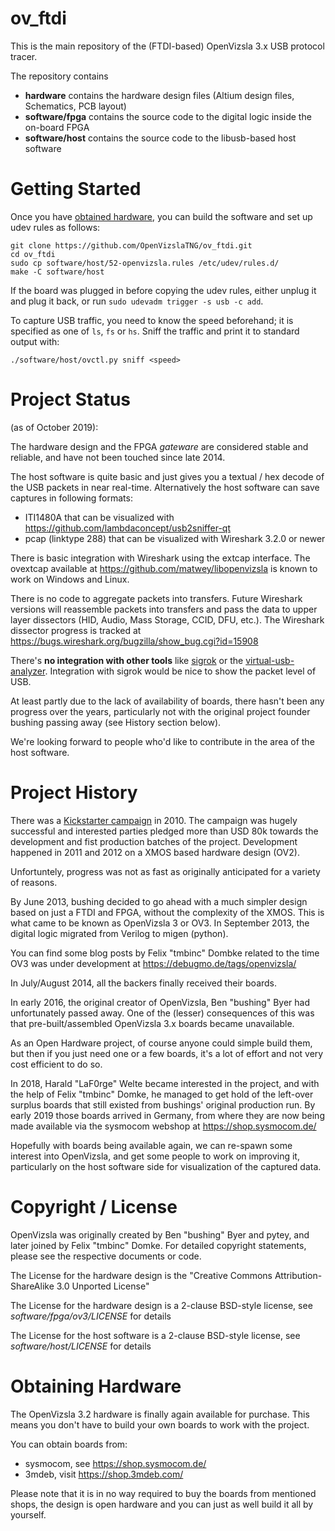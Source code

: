 ov_ftdi
=======

This is the main repository of the (FTDI-based) OpenVizsla 3.x USB protocol tracer.

The repository contains

* **hardware** contains the hardware design files (Altium design files, Schematics, PCB layout)
* **software/fpga** contains the source code to the digital logic inside the on-board FPGA
* **software/host** contains the source code to the libusb-based host software

Getting Started
===============

Once you have [obtained hardware](#obtaining-hardware), you can build the software and set up udev rules as follows:

```
git clone https://github.com/OpenVizslaTNG/ov_ftdi.git
cd ov_ftdi
sudo cp software/host/52-openvizsla.rules /etc/udev/rules.d/
make -C software/host
```

If the board was plugged in before copying the udev rules, either unplug it and plug it back, or run `sudo udevadm trigger -s usb -c add`.

To capture USB traffic, you need to know the speed beforehand; it is specified as one of `ls`, `fs` or `hs`. Sniff the traffic and print it to standard output with:

```
./software/host/ovctl.py sniff <speed>
```

Project Status
==============

(as of October 2019):

The hardware design and the FPGA *gateware* are considered stable and reliable,
and have not been touched since late 2014.

The host software is quite basic and just gives you a textual / hex decode of the
USB packets in near real-time. Alternatively the host software can save captures in following formats:
  * ITI1480A that can be visualized with https://github.com/lambdaconcept/usb2sniffer-qt
  * pcap (linktype 288) that can be visualized with Wireshark 3.2.0 or newer

There is basic integration with Wireshark using the extcap interface. The ovextcap available at https://github.com/matwey/libopenvizsla is known to work on Windows and Linux.

There is no code to aggregate packets into transfers. Future Wireshark versions will reassemble packets into transfers and pass the data to upper layer dissectors (HID, Audio, Mass Storage, CCID, DFU, etc.). The Wireshark dissector progress is tracked at https://bugs.wireshark.org/bugzilla/show_bug.cgi?id=15908

There's **no integration with other tools** like [sigrok](https://sigrok.org/) or the [virtual-usb-analyzer](http://vusb-analyzer.sourceforge.net/). Integration with sigrok would be nice to show the packet level of USB.

At least partly due to the lack of availability of boards, there hasn't been any
progress over the years, particularly not with the original project founder bushing
passing away (see History section below).

We're looking forward to people who'd like to contribute in the area of the host
software.

Project History
===============

There was a [Kickstarter
campaign](https://www.kickstarter.com/projects/bushing/openvizsla-open-source-usb-protocol-analyzer) in 2010.  The campaign was hugely successful and interested parties
pledged more than USD 80k towards the development and fist production
batches of the project.  Development happened in 2011 and 2012 on a XMOS
based hardware design (OV2).

Unfortuntely, progress was not as fast as originally anticipated for
a variety of reasons.

By June 2013, bushing decided to go ahead with a much simpler design
based on just a FTDI and FPGA, without the complexity of the XMOS.  This
is what came to be known as OpenVizsla 3 or OV3.  In September 2013,
the digital logic migrated from Verilog to migen (python).

You can find some blog posts by Felix "tmbinc" Dombke related to the
time OV3 was under development at https://debugmo.de/tags/openvizsla/

In July/August 2014, all the backers finally received their boards.

In early 2016, the original creator of OpenVizsla, Ben "bushing" Byer
had unfortunately passed away.  One of the (lesser) consequences of this
was that pre-built/assembled OpenVizsla 3.x boards became unavailable.

As an Open Hardware project, of course anyone could simple build them,
but then if you just need one or a few boards, it's a lot of effort and
not very cost efficient to do so.

In 2018, Harald "LaF0rge" Welte became interested in the project, and
with the help of Felix "tmbinc" Domke, he managed to get hold of the
left-over surplus boards that still existed from bushings' original
production run.  By early 2019 those boards arrived in Germany, from
where they are now being made available via the sysmocom webshop
at https://shop.sysmocom.de/

Hopefully with boards being available again, we can re-spawn some
interest into OpenVizsla, and get some people to work on improving
it, particularly on the host software side for visualization of the
captured data.


Copyright / License
===================

OpenVizsla was originally created by Ben "bushing" Byer and pytey, and
later joined by Felix "tmbinc" Domke.  For detailed copyright statements,
please see the respective documents or code.

The License for the hardware design is the "Creative Commons
Attribution-ShareAlike 3.0 Unported License"

The License for the hardware design is a 2-clause BSD-style license, see
*software/fpga/ov3/LICENSE* for details

The License for the host software is a 2-clause BSD-style license, see
*software/host/LICENSE* for details


Obtaining Hardware
==================

The OpenVizsla 3.2 hardware is finally again available for purchase. This
means you don't have to build your own boards to work with the project.

You can obtain boards from:
* sysmocom, see https://shop.sysmocom.de/
* 3mdeb, visit https://shop.3mdeb.com/

Please note that it is in no way required to buy the boards from mentioned
shops, the design is open hardware and you can just as well build it all by
yourself.
